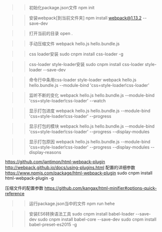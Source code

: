 >>初始化package.json文件
npm init

>>安装webpack[到当前文件夹]
npm install webpack@1.13.2 --save-dev

>>打开当前的目录
open .

>>手动压缩文件
webpack hello.js hello.bundle.js

>>css loader安装
sudo cnpm install css-loader -g

>>css-loader style-loader安装
sudo cnpm install css-loader style-loader --save-dev

>>命令行中条用css-loader style-loader
webpack hello.js hello.bundle.js --module-bind 'css=style-loader!css-loader'

>>监听不断的变化
webpack hello.js hello.bundle.js --module-bind 'css=style-loader!css-loader' --watch

>>显示打包进度
webpack hello.js hello.bundle.js --module-bind 'css=style-loader!css-loader' --progress

>>显示打包的模块
webpack hello.js hello.bundle.js --module-bind 'css=style-loader!css-loader' --progress --display-modules

>>显示打包原因
webpack hello.js hello.bundle.js --module-bind 'css=style-loader!css-loader' --progress --display-modules --display-reasons

>>
https://github.com/jantimon/html-webpack-plugin
http://webpack.github.io/docs/using-plugins.html
配置的详细参数
https://www.npmjs.com/package/html-webpack-plugin
sudo cnpm install html-webpack-plugin -g

压缩文件的配置参数
https://github.com/kangax/html-minifier#options-quick-reference

>>运行package.json当中的文件
npm run hehe

>>安装ES6转换语法工具
sudo cnpm install babel-loader --save-dev
sudo cnpm install babel-core --save-dev
sudo cnpm install babel-preset-es2015 -g
